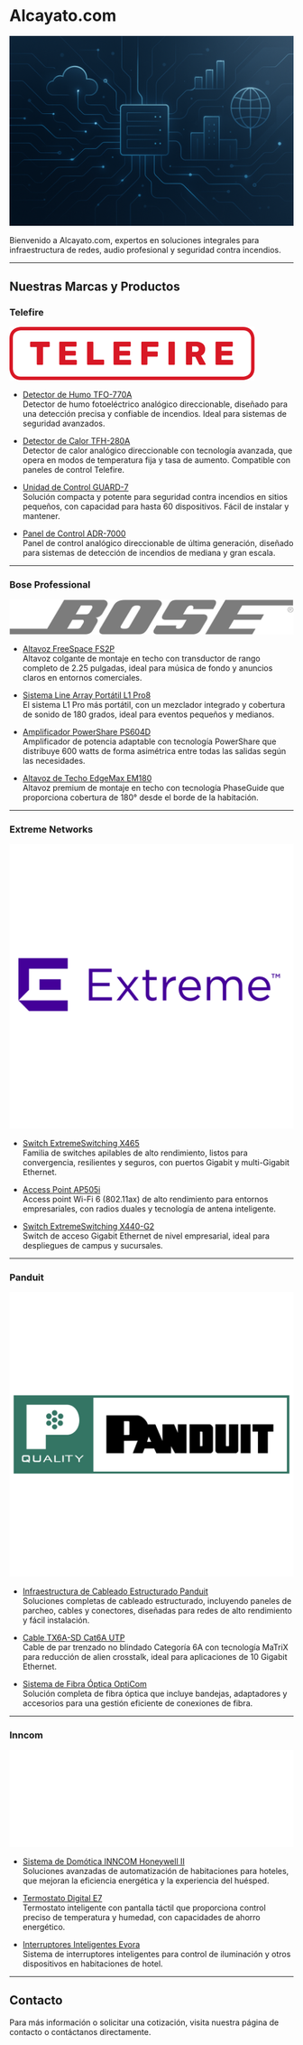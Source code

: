 # Alcayato.com

![Hero Technology](./assets/hero_technology_1-DLzTOeXu.png)

Bienvenido a Alcayato.com, expertos en soluciones integrales para infraestructura de redes, audio profesional y seguridad contra incendios.

---

## Nuestras Marcas y Productos

### Telefire
![Telefire Logo](./assets/telefire-logo.svg)

- [Detector de Humo TFO-770A](./assets/telefire-logo.svg)  
  Detector de humo fotoeléctrico analógico direccionable, diseñado para una detección precisa y confiable de incendios. Ideal para sistemas de seguridad avanzados.

- [Detector de Calor TFH-280A](./assets/telefire-logo.svg)  
  Detector de calor analógico direccionable con tecnología avanzada, que opera en modos de temperatura fija y tasa de aumento. Compatible con paneles de control Telefire.

- [Unidad de Control GUARD-7](./assets/telefire-logo.svg)  
  Solución compacta y potente para seguridad contra incendios en sitios pequeños, con capacidad para hasta 60 dispositivos. Fácil de instalar y mantener.

- [Panel de Control ADR-7000](./assets/telefire-logo.svg)  
  Panel de control analógico direccionable de última generación, diseñado para sistemas de detección de incendios de mediana y gran escala.

---

### Bose Professional
![Bose Logo](./assets/bose.svg)

- [Altavoz FreeSpace FS2P](./assets/bose.svg)  
  Altavoz colgante de montaje en techo con transductor de rango completo de 2.25 pulgadas, ideal para música de fondo y anuncios claros en entornos comerciales.

- [Sistema Line Array Portátil L1 Pro8](./assets/bose.svg)  
  El sistema L1 Pro más portátil, con un mezclador integrado y cobertura de sonido de 180 grados, ideal para eventos pequeños y medianos.

- [Amplificador PowerShare PS604D](./assets/bose.svg)  
  Amplificador de potencia adaptable con tecnología PowerShare que distribuye 600 watts de forma asimétrica entre todas las salidas según las necesidades.

- [Altavoz de Techo EdgeMax EM180](./assets/bose.svg)  
  Altavoz premium de montaje en techo con tecnología PhaseGuide que proporciona cobertura de 180° desde el borde de la habitación.

---

### Extreme Networks
![Extreme Networks Logo](./assets/extreme-networks-vector-logo.svg)

- [Switch ExtremeSwitching X465](./assets/extreme-networks-vector-logo.svg)  
  Familia de switches apilables de alto rendimiento, listos para convergencia, resilientes y seguros, con puertos Gigabit y multi-Gigabit Ethernet.

- [Access Point AP505i](./assets/extreme-networks-vector-logo.svg)  
  Access point Wi-Fi 6 (802.11ax) de alto rendimiento para entornos empresariales, con radios duales y tecnología de antena inteligente.

- [Switch ExtremeSwitching X440-G2](./assets/extreme-networks-vector-logo.svg)  
  Switch de acceso Gigabit Ethernet de nivel empresarial, ideal para despliegues de campus y sucursales.

---

### Panduit
![Panduit Logo](./assets/panduit.svg)

- [Infraestructura de Cableado Estructurado Panduit](./assets/panduit.svg)  
  Soluciones completas de cableado estructurado, incluyendo paneles de parcheo, cables y conectores, diseñadas para redes de alto rendimiento y fácil instalación.

- [Cable TX6A-SD Cat6A UTP](./assets/panduit.svg)  
  Cable de par trenzado no blindado Categoría 6A con tecnología MaTriX para reducción de alien crosstalk, ideal para aplicaciones de 10 Gigabit Ethernet.

- [Sistema de Fibra Óptica OptiCom](./assets/panduit.svg)  
  Solución completa de fibra óptica que incluye bandejas, adaptadores y accesorios para una gestión eficiente de conexiones de fibra.

---

### Inncom
![Inncom Logo](./assets/Logo_INNCOM.svg)

- [Sistema de Domótica INNCOM Honeywell II](./assets/Logo_INNCOM.svg)  
  Soluciones avanzadas de automatización de habitaciones para hoteles, que mejoran la eficiencia energética y la experiencia del huésped.

- [Termostato Digital E7](./assets/Logo_INNCOM.svg)  
  Termostato inteligente con pantalla táctil que proporciona control preciso de temperatura y humedad, con capacidades de ahorro energético.

- [Interruptores Inteligentes Evora](./assets/Logo_INNCOM.svg)  
  Sistema de interruptores inteligentes para control de iluminación y otros dispositivos en habitaciones de hotel.

---

## Contacto

Para más información o solicitar una cotización, visita nuestra página de contacto o contáctanos directamente.
